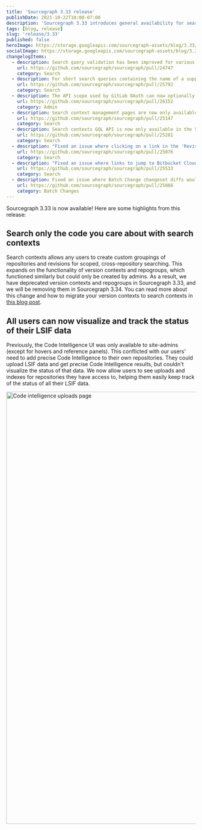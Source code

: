 ```yaml
---
title: 'Sourcegraph 3.33 release'
publishDate: 2021-10-22T10:00-07:00
description: 'Sourcegraph 3.33 introduces general availability for search contexts as well as code intelligence status data for all non-admin users.'
tags: [blog, release]
slug: 'release/3.33'
published: false
heroImage: https://storage.googleapis.com/sourcegraph-assets/blog/3.33/sourcegraph-3-33-release.png
socialImage: https://storage.googleapis.com/sourcegraph-assets/blog/3.33/sourcegraph-3-33-release.png
changelogItems:
  - description: Search query validation has been improved for various search types and filters so that users get faster feedback on issues within their query.
    url: https://github.com/sourcegraph/sourcegraph/pull/24747
    category: Search
  - description: For short search queries containing the name of a supported programming language, the UI now automatically provides suggestions to run the query with a language filter.
    url: https://github.com/sourcegraph/sourcegraph/pull/25792
    category: Search
  - description: The API scope used by GitLab OAuth can now optionally be configured in the provider.
    url: https://github.com/sourcegraph/sourcegraph/pull/26152
    category: Admin
  - description: Search context management pages are now only available in the Sourcegraph enterprise version. Search context dropdown is disabled in the OSS version.
    url: https://github.com/sourcegraph/sourcegraph/pull/25147
    category: Search
  - description: Search contexts GQL API is now only available in the Sourcegraph enterprise version.
    url: https://github.com/sourcegraph/sourcegraph/pull/25281
    category: Search
  - description: "Fixed an issue where clicking on a link in the 'Revisions' search sidebar would result in an invalid query if the query didn't already contain a 'repo:' filter."
    url: https://github.com/sourcegraph/sourcegraph/pull/25076
    category: Search
  - description: "Fixed an issue where links to jump to Bitbucket Cloud wouldn't render in the UI."
    url: https://github.com/sourcegraph/sourcegraph/pull/25533
    category: Search
  - description: Fixed an issue where Batch Change changeset diffs would sometimes render incorrectly when previewed from the UI if they contained deleted empty lines.
    url: https://github.com/sourcegraph/sourcegraph/pull/25866
    category: Batch Changes
---
```


Sourcegraph 3.33 is now available! Here are some highlights from this release:

## Search only the code you care about with search contexts

Search contexts allows any users to create custom groupings of repositories and revisions for scoped, cross-repository searching. This expands on the functionality of version contexts and repogroups, which functioned similarly but could only be created by admins. As a result, we have deprecated version contexts and repogroups in Sourcegraph 3.33, and we will be removing them in Sourcegraph 3.34. You can read more about this change and how to migrate your version contexts to search contexts in [this blog post](https://about.sourcegraph.com/blog/introducing-search-contexts/).

## All users can now visualize and track the status of their LSIF data

Previously, the Code Intelligence UI was only available to site-admins (except for hovers and reference panels). This conflicted with our users' need to add precise Code Intelligence to their own repositories. They could upload LSIF data and get precise Code Intelligence results, but couldn't visualize the status of that data. We now allow users to see uploads and indexes for repositories they have access to, helping them easily keep track of the status of all their LSIF data.

<img width="1148" alt="Code intelligence uploads page" src="https://user-images.githubusercontent.com/1657213/137551018-de2aaa21-7afe-46ed-9040-f62af536d53c.png">

